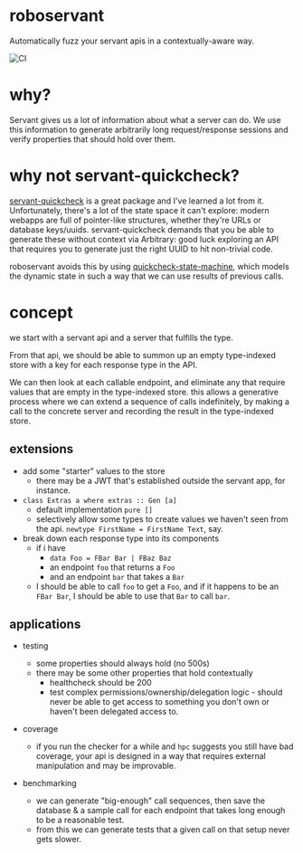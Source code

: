 # roboservant

Automatically fuzz your servant apis in a contextually-aware way.

![CI](https://github.com/mwotton/roboservant/workflows/CI/badge.svg)

# why?

Servant gives us a lot of information about what a server can do. We
use this information to generate arbitrarily long request/response
sessions and verify properties that should hold over them.

# why not servant-quickcheck?

[servant-quickcheck](https://hackage.haskell.org/package/servant-quickcheck)
is a great package and I've learned a lot from it. Unfortunately,
there's a lot of the state space it can't explore: modern webapps are
full of pointer-like structures, whether they're URLs or database
keys/uuids. servant-quickcheck demands that you be able to generate
these without context via Arbitrary: good luck exploring an API that
requires you to generate just the right UUID to hit non-trivial code.

roboservant avoids this by using
[quickcheck-state-machine](https://github.com/advancedtelematic/quickcheck-state-machine#readme),
which models the dynamic state in such a way that we can use results
of previous calls.

# concept

we start with a servant api and a server that fulfills the type.

From that api, we should be able to summon up an empty type-indexed store with a key
for each response type in the API.

We can then look at each callable endpoint, and eliminate any that require values that are
empty in the type-indexed store. this allows a generative process where we can extend a sequence
of calls indefinitely, by making a call to the concrete server and recording the result in the
type-indexed store.

## extensions
- add some "starter" values to the store
  - there may be a JWT that's established outside the servant app, for instance.
- `class Extras a where extras :: Gen [a]`
  - default implementation `pure []`
  - selectively allow some types to create values we haven't seen from the api.
	`newtype FirstName = FirstName Text`, say.
- break down each response type into its components
  - if i have
	- `data Foo = FBar Bar | FBaz Baz`
	- an endpoint `foo` that returns a `Foo`
	- and an endpoint `bar` that takes a `Bar`
  - I should be able to call `foo` to get a `Foo`, and if it happens to be an `FBar Bar`, I
	should be able to use that `Bar` to call `bar`.

## applications
- testing
  - some properties should always hold (no 500s)
  - there may be some other properties that hold contextually
	- healthcheck should be 200
	- test complex permissions/ownership/delegation logic - should never be able to
	  get access to something you don't own or haven't been delegated access to.

- coverage
  - if you run the checker for a while and `hpc` suggests you still have bad coverage,
	your api is designed in a way that requires external manipulation and may be improvable.

- benchmarking
  - we can generate "big-enough" call sequences, then save the database & a sample call for each
	endpoint that takes long enough to be a reasonable test.
  - from this we can generate tests that a given call on that setup never gets slower.
